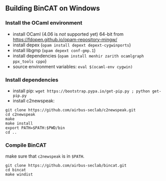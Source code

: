 ## Building BinCAT on Windows

### Install the OCaml environment

* install OCaml (4.06 is *not* supported yet) 64-bit from <https://fdopen.github.io/opam-repository-mingw/>
* install depex (`opam install depext depext-cygwinports`)
* install libgmp (`opam depext conf-gmp.1`)
* install dependencies (`opam install menhir zarith ocamlgraph ppx_tools cppo`)
* source environment variables: `eval $(ocaml-env cygwin)`

### Install dependencies
* install pip: `wget https://bootstrap.pypa.io/get-pip.py ; python get-pip.py`
* install c2newspeak:
```
git clone https://github.com/airbus-seclab/c2newspeak.git
cd c2newspeak
make
make install
export PATH=$PATH:$PWD/bin
cd ..
```

### Compile BinCAT

make sure that `c2newspeak` is in `$PATH`.

```
git clone https://github.com/airbus-seclab/bincat.git
cd bincat
make windist
```
